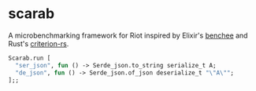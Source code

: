 # scarab

A microbenchmarking framework for Riot inspired by Elixir's [benchee][benchee]
and Rust's [criterion-rs][criterion].

[benchee]: https://github.com/bencheeorg/benchee
[criterion]: https://github.com/bheisler/criterion.rs

```ocaml
Scarab.run [
  "ser_json", fun () -> Serde_json.to_string serialize_t A;
  "de_json", fun () -> Serde_json.of_json deserialize_t "\"A\"";
];;
```
